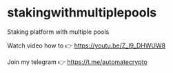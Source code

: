 # stakingwithmultiplepools
Staking platform with multiple pools


Watch video how to 👉 https://youtu.be/Z_l9_DHWUW8

Join my telegram 👉 https://t.me/automatecrypto
